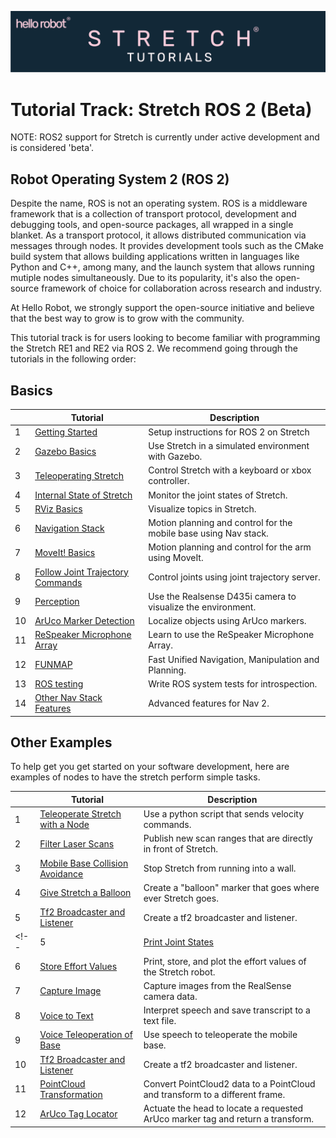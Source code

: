 ![](../images/banner.png)
# Tutorial Track: Stretch ROS 2 (Beta)

NOTE: ROS2 support for Stretch is currently under active development and is considered 'beta'.

## Robot Operating System 2 (ROS 2)
Despite the name, ROS is not an operating system. ROS is a middleware framework that is a collection of transport protocol, development and debugging tools, and open-source packages, all wrapped in a single blanket. As a transport protocol, it allows distributed communication via messages through nodes. It provides development tools such as the CMake build system that allows building applications written in languages like Python and C++, among many, and the launch system that allows running mutiple nodes simultaneously. Due to its popularity, it's also the open-source framework of choice for collaboration across research and industry.

At Hello Robot, we strongly support the open-source initiative and believe that the best way to grow is to grow with the community.

This tutorial track is for users looking to become familiar with programming the Stretch RE1 and RE2 via ROS 2. We recommend going through the tutorials in the following order:

## Basics

|  | Tutorial                                                                        | Description                                        |
|--|---------------------------------------------------------------------------------|----------------------------------------------------|
| 1 | [Getting Started](getting_started.md)                                           | Setup instructions for ROS 2 on Stretch|
| 2 | [Gazebo Basics](gazebo_basics.md)                                               | Use Stretch in a simulated environment with Gazebo. |
| 3 | [Teleoperating Stretch](teleoperating_stretch.md)                               | Control Stretch with a keyboard or xbox controller. |
| 4 | [Internal State of Stretch](internal_state_of_stretch.md)                       | Monitor the joint states of Stretch. |
| 5 | [RViz Basics](rviz_basics.md)                                                   | Visualize topics in Stretch. |
| 6 | [Navigation Stack](navigation_stack.md)                                         | Motion planning and control for the mobile base using Nav stack. |
| 7 | [MoveIt! Basics](moveit_basics.md)                                              | Motion planning and control for the arm using MoveIt. |
| 8 | [Follow Joint Trajectory Commands](follow_joint_trajectory.md)                  | Control joints using joint trajectory server. |
| 9 | [Perception](coming_soon.md)                                                     | Use the Realsense D435i camera to visualize the environment. |
| 10 | [ArUco Marker Detection](coming_soon.md)                             | Localize objects using ArUco markers. |
| 11 | [ReSpeaker Microphone Array](coming_soon.md)                     | Learn to use the ReSpeaker Microphone Array. |
| 12 | [FUNMAP](https://github.com/hello-robot/stretch_ros/tree/master/stretch_funmap) | Fast Unified Navigation, Manipulation and Planning. |
| 13 | [ROS testing](coming_soon.md)                                                   | Write ROS system tests for introspection. |
| 14 | [Other Nav Stack Features](coming_soon.md)                               | Advanced features for Nav 2. | 

## Other Examples
To help get you get started on your software development, here are examples of nodes to have the stretch perform simple tasks.


|   | Tutorial                                        | Description                                        |
|---|-------------------------------------------------|----------------------------------------------------|
| 1 | [Teleoperate Stretch with a Node](example_1.md) |  Use a python script that sends velocity commands.  | 
| 2 | [Filter Laser Scans](example_2.md)              |  Publish new scan ranges that are directly in front of Stretch.| 
| 3 | [Mobile Base Collision Avoidance](example_3.md) |  Stop Stretch from running into a wall.| 
| 4 | [Give Stretch a Balloon](example_4.md)          |  Create a "balloon" marker that goes where ever Stretch goes.|
| 5 | [Tf2 Broadcaster and Listener](example_10.md)   |  Create a tf2 broadcaster and listener.|
<!-- | 5 | [Print Joint States](example_5.md)              |  Print the joint states of Stretch.| 
| 6 | [Store Effort Values](example_6.md)             |  Print, store, and plot the effort values of the Stretch robot.| 
| 7 | [Capture Image](example_7.md)                   |  Capture images from the RealSense camera data.| 
| 8 | [Voice to Text](example_8.md)                   |  Interpret speech and save transcript to a text file.| 
| 9 | [Voice Teleoperation of Base](example_9.md)     |  Use speech to teleoperate the mobile base.|
| 10 | [Tf2 Broadcaster and Listener](example_10.md)   |  Create a tf2 broadcaster and listener.|
| 11 | [PointCloud Transformation](example_11.md)      |  Convert PointCloud2 data to a PointCloud and transform to a different frame.| 
| 12 | [ArUco Tag Locator](example_12.md)              |  Actuate the head to locate a requested ArUco marker tag and return a transform.|  -->
